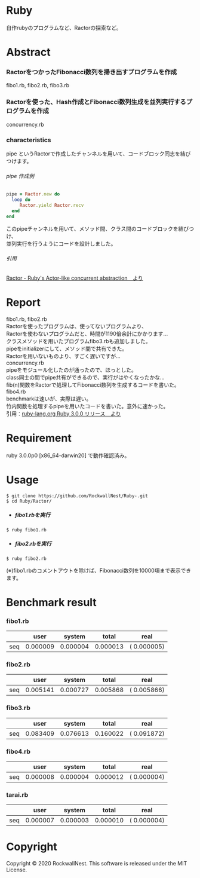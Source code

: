 # Ruby
自作rubyのプログラムなど、Ractorの探索など。

# Abstract
### RactorをつかったFibonacci数列を掃き出すプログラムを作成
fibo1.rb, fibo2.rb, fibo3.rb <br />
### Ractorを使った、Hash作成とFibonacci数列生成を並列実行するプログラムを作成
concurrency.rb <br />

### characteristics
pipe というRactorで作成したチャンネルを用いて、コードブロック同志を結びつけます。<br />
###### pipe 作成例
```ruby
pipe = Ractor.new do
  loop do 
     Ractor.yield Ractor.recv
  end
end
```
このpipeチャンネルを用いて、メソッド間、クラス間のコードブロックを結びつけ、<br />
並列実行を行うようにコードを設計しました。<br />
###### 引用
[Ractor - Ruby's Actor-like concurrent abstraction　より](https://docs.ruby-lang.org/en/master/doc/ractor_md.html)


# Report
fibo1.rb, fibo2.rb <br />
Ractorを使ったプログラムは、使ってないプログラムより、<br />
Ractorを使わないプログラムだと、時間が1190倍余計にかかります... <br />
クラスメソッドを用いたプログラムfibo3.rbも追加しました。<br />
pipeをinitializerにして、メソッド間で共有できた。 <br/>
Ractorを用いないものより、すごく遅いですが... <br />
concurrency.rb <br />
pipeをモジュール化したのが通ったので、ほっとした。<br />
class同士の間でpipe共有ができるので、実行がはやくなったかな...　<br />
fib(n)関数をRactorで処理してFibonacci数列を生成するコードを書いた。fibo4.rb <br />
benchmarkは速いが、実際は遅い。<br />
竹内関数を処理するpipeを用いたコードを書いた。意外に速かった。<br />
引用：[ruby-lang.org Ruby 3.0.0 リリース　より](https://www.ruby-lang.org/ja/news/2020/12/25/ruby-3-0-0-released/)

# Requirement 
ruby 3.0.0p0 [x86_64-darwin20]
で動作確認済み。

# Usage 
```
$ git clone https://github.com/RockwallNest/Ruby-.git 
$ cd Ruby/Ractor/ 
```
- ##### fibo1.rbを実行
```
$ ruby fibo1.rb 
```
- ##### fibo2.rbを実行
```
$ ruby fibo2.rb 
```
(※)fibo1.rbのコメントアウトを除けば、Fibonacci数列を10000項まで表示できます。

# Benchmark result
### fibo1.rb
|     |   user   |  system  |   total  |     real     | 
|:---:|  :---:   |  :---:   |  :---:   |    :---:     |
| seq | 0.000009 | 0.000004 | 0.000013 | (  0.000005) |

### fibo2.rb
|     |  user    |  system  |   total  |     real     |
|:---:|  :---:   |  :---:   |   :---:  |     :---:    |
| seq | 0.005141 | 0.000727 | 0.005868 | (  0.005866) |

### fibo3.rb
|     |  user     |  system  |  total   |    real      |
|:---:|  :---:    |  :---:   |  :---:   |    :---:     |
| seq | 0.083409  | 0.076613 | 0.160022 | (  0.091872) |

### fibo4.rb

|     |  user     |  system  |   total  |    real      |
|:---:|  :---:    |  :---:   |  :---:   |   :---:      |
| seq | 0.000008  | 0.000004 | 0.000012 | (  0.000004) |

### tarai.rb
|     |  user     |  system  |   total  |    real      |
|:---:|  :---:    |  :---:   |   :---:  |   :---:      |
| seq | 0.000007  | 0.000003 | 0.000010 | (  0.000004) |

# Copyright
Copyright &copy; 2020 RockwallNest. This software is released under the MIT License. <br>

